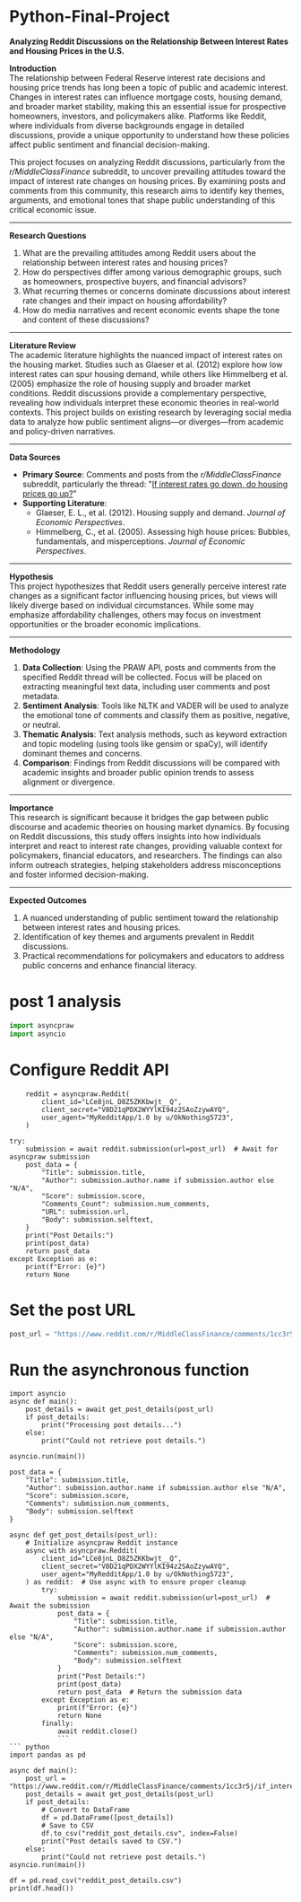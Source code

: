 # Python-Final-Project

**Analyzing Reddit Discussions on the Relationship Between Interest Rates and Housing Prices in the U.S.**

**Introduction**  
The relationship between Federal Reserve interest rate decisions and housing price trends has long been a topic of public and academic interest. Changes in interest rates can influence mortgage costs, housing demand, and broader market stability, making this an essential issue for prospective homeowners, investors, and policymakers alike. Platforms like Reddit, where individuals from diverse backgrounds engage in detailed discussions, provide a unique opportunity to understand how these policies affect public sentiment and financial decision-making.

This project focuses on analyzing Reddit discussions, particularly from the *r/MiddleClassFinance* subreddit, to uncover prevailing attitudes toward the impact of interest rate changes on housing prices. By examining posts and comments from this community, this research aims to identify key themes, arguments, and emotional tones that shape public understanding of this critical economic issue.

---

**Research Questions**  
1. What are the prevailing attitudes among Reddit users about the relationship between interest rates and housing prices?  
2. How do perspectives differ among various demographic groups, such as homeowners, prospective buyers, and financial advisors?  
3. What recurring themes or concerns dominate discussions about interest rate changes and their impact on housing affordability?  
4. How do media narratives and recent economic events shape the tone and content of these discussions?

---

**Literature Review**  
The academic literature highlights the nuanced impact of interest rates on the housing market. Studies such as Glaeser et al. (2012) explore how low interest rates can spur housing demand, while others like Himmelberg et al. (2005) emphasize the role of housing supply and broader market conditions. Reddit discussions provide a complementary perspective, revealing how individuals interpret these economic theories in real-world contexts. This project builds on existing research by leveraging social media data to analyze how public sentiment aligns—or diverges—from academic and policy-driven narratives.

---

**Data Sources**  
- **Primary Source**: Comments and posts from the *r/MiddleClassFinance* subreddit, particularly the thread: "[If interest rates go down, do housing prices go up?](https://www.reddit.com/r/MiddleClassFinance/comments/1cc3r5j/if_interest_rates_go_down_do_housing_prices_go_up/)"  
- **Supporting Literature**:  
  - Glaeser, E. L., et al. (2012). Housing supply and demand. *Journal of Economic Perspectives*.  
  - Himmelberg, C., et al. (2005). Assessing high house prices: Bubbles, fundamentals, and misperceptions. *Journal of Economic Perspectives*.  

---

**Hypothesis**  
This project hypothesizes that Reddit users generally perceive interest rate changes as a significant factor influencing housing prices, but views will likely diverge based on individual circumstances. While some may emphasize affordability challenges, others may focus on investment opportunities or the broader economic implications.

---

**Methodology**  
1. **Data Collection**: Using the PRAW API, posts and comments from the specified Reddit thread will be collected. Focus will be placed on extracting meaningful text data, including user comments and post metadata.  
2. **Sentiment Analysis**: Tools like NLTK and VADER will be used to analyze the emotional tone of comments and classify them as positive, negative, or neutral.  
3. **Thematic Analysis**: Text analysis methods, such as keyword extraction and topic modeling (using tools like gensim or spaCy), will identify dominant themes and concerns.  
4. **Comparison**: Findings from Reddit discussions will be compared with academic insights and broader public opinion trends to assess alignment or divergence.

---

**Importance**  
This research is significant because it bridges the gap between public discourse and academic theories on housing market dynamics. By focusing on Reddit discussions, this study offers insights into how individuals interpret and react to interest rate changes, providing valuable context for policymakers, financial educators, and researchers. The findings can also inform outreach strategies, helping stakeholders address misconceptions and foster informed decision-making.

---

**Expected Outcomes**  
1. A nuanced understanding of public sentiment toward the relationship between interest rates and housing prices.  
2. Identification of key themes and arguments prevalent in Reddit discussions.  
3. Practical recommendations for policymakers and educators to address public concerns and enhance financial literacy.



# post 1 analysis
```python 
import asyncpraw
import asyncio
```

# Configure Reddit API
```async def get_post_details(post_url):
    reddit = asyncpraw.Reddit(
        client_id="LCe8jnL_D8Z5ZKKbwjt__Q",
        client_secret="V8D21qPDX2WYYlKI94z2SAoZzywAYQ",
        user_agent="MyRedditApp/1.0 by u/OkNothing5723",
    )
```

    try:
        submission = await reddit.submission(url=post_url)  # Await for asyncpraw submission
        post_data = {
            "Title": submission.title,
            "Author": submission.author.name if submission.author else "N/A",
            "Score": submission.score,
            "Comments_Count": submission.num_comments,
            "URL": submission.url,
            "Body": submission.selftext,
        }
        print("Post Details:")
        print(post_data)
        return post_data
    except Exception as e:
        print(f"Error: {e}")
        return None

# Set the post URL
```python
post_url = "https://www.reddit.com/r/MiddleClassFinance/comments/1cc3r5j/if_interest_rates_go_down_do_housing_prices_go_up/"
```

# Run the asynchronous function
```
import asyncio
async def main():
    post_details = await get_post_details(post_url)
    if post_details:
        print("Processing post details...")
    else:
        print("Could not retrieve post details.")

asyncio.run(main())
```
```
post_data = {
    "Title": submission.title,
    "Author": submission.author.name if submission.author else "N/A",
    "Score": submission.score,
    "Comments": submission.num_comments,
    "Body": submission.selftext
}
```
```
async def get_post_details(post_url):
    # Initialize asyncpraw Reddit instance
    async with asyncpraw.Reddit(
        client_id="LCe8jnL_D8Z5ZKKbwjt__Q",
        client_secret="V8D21qPDX2WYYlKI94z2SAoZzywAYQ",
        user_agent="MyRedditApp/1.0 by u/OkNothing5723",
    ) as reddit:  # Use async with to ensure proper cleanup
        try:
            submission = await reddit.submission(url=post_url)  # Await the submission
            post_data = {
                "Title": submission.title,
                "Author": submission.author.name if submission.author else "N/A",
                "Score": submission.score,
                "Comments": submission.num_comments,
                "Body": submission.selftext
            }
            print("Post Details:")
            print(post_data)
            return post_data  # Return the submission data
        except Exception as e:
            print(f"Error: {e}")
            return None
        finally:
            await reddit.close()
            ```
``` python
import pandas as pd

async def main():
    post_url = "https://www.reddit.com/r/MiddleClassFinance/comments/1cc3r5j/if_interest_rates_go_down_do_housing_prices_go_up/"
    post_details = await get_post_details(post_url)
    if post_details:
        # Convert to DataFrame
        df = pd.DataFrame([post_details])
        # Save to CSV
        df.to_csv("reddit_post_details.csv", index=False)
        print("Post details saved to CSV.")
    else:
        print("Could not retrieve post details.")
asyncio.run(main())
```
```
df = pd.read_csv("reddit_post_details.csv")
print(df.head())
```


